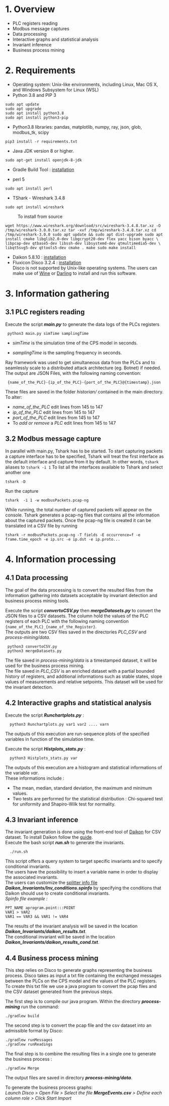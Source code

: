 
# 1. Overview
- PLC registers reading
- Modbus message captures
- Data processing
- Interactive graphs and statistical analysis
- Invariant inference
- Business process mining


# 2. Requirements

 - Operating system: Unix-like environments, including Linux, Mac OS X, and Windows Subsystem for Linux (WSL) 
 - Python 3.8 and PIP 3
 ```
sudo apt update
sudo apt upgrade
 sudo apt install python3.8
 sudo apt install python3-pip
 ```
 
 - Python3.8 libraries: pandas, matplotlib, numpy, ray, json, glob, modbus_tk, scipy
  ```
pip3 install -r requirements.txt
 ```

 
-  Java JDK version 8 or higher.
 
 ```
sudo apt-get install openjdk-8-jdk
 ```
- Gradle Build Tool : [installation](https://gradle.org/install/)

- perl 5
 
```
sudo apt install perl
```

- TShark - Wireshark 3.4.8
 
```
sudo apt install wireshark
```
&nbsp;&nbsp;&nbsp;&nbsp;&nbsp;&nbsp;&nbsp;&nbsp;&nbsp;&nbsp;To install from source
```
wget https://www.wireshark.org/download/src/wireshark-3.4.8.tar.xz -O /tmp/wireshark-3.0.0.tar.xz tar -xvf /tmp/wireshark-3.4.8.tar.xz cd /tmp/wireshark-3.0.0 sudo apt update && sudo apt dist-upgrade sudo apt install cmake libglib2.0-dev libgcrypt20-dev flex yacc bison byacc \ libpcap-dev qtbase5-dev libssh-dev libsystemd-dev qtmultimedia5-dev \ libqt5svg5-dev qttools5-dev cmake . make sudo make install
```

- Daikon 5.8.10 : [installation](Installation_Daikon.sh)
- Fluxicon Disco 3.2.4 : [installation](https://fluxicon.com/disco/)  
 Disco is not supported by Unix-like operating systems. The users can make use of [Wine](https://www.winehq.org/) or [Darling](https://www.darlinghq.org/) to install and run this software.

# 3. Information gathering

## 3.1 PLC registers reading
 
 Execute the script **_main.py_** to generate the data logs of the PLCs registers 
 ```
  python3 main.py simTime samplingTime
```

 - _simTime_ is the simulation time of the CPS model in seconds.  
   
 - _samplingTime_ is the sampling frequency in seconds.

Ray framework was used to get simultaneous data from the PLCs and  to seamlessly scale to a distributed attack architecture (eg. Botnet) if needed.
The output are JSON Files, with the following naming convention:
```
 {name_of_the_PLC}-{ip_of_the_PLC}-{port_of_the_PLC}@{timestamp}.json
```
These files are saved in the folder _historian/_ contained in the main directory.
To alter:

 - *name_of_the_PLC* edit lines from 145 to 147
 - *ip_of_the_PLC* edit lines from 145 to 147
 - *port_of_the_PLC* edit lines from 145 to 147
 - To *add or remove* a *PLC* edit lines from 145 to 147

## 3.2 Modbus message capture
In parallel with main.py, Tshark has to be started. 
To start capturing packets a capture interface has to be specified, Tshark will treat the first interface as the default interface and capture from it by default. In other words, `tshark` aliases to `tshark -i 1`
To list all the interfaces available to Tshark and select another one
```
tshark -D 
```
Run the capture
```
tshark  -i 1 -w modbusPackets.pcap-ng
```
While running, the total number of captured packets will appear on the console.
Tshark generates a pcap-ng files that contains all the information about the captured packets.
Once the pcap-ng file is created it can be translated int a CSV file by running
```
tshark -r modbusPackets.pcap-ng -T fields -E occurrence=f -e frame.time_epoch -e ip.src -e ip.dst -e ip.proto...
```


# 4. Information processing

## 4.1 Data processing

The goal of the data processing is to convert the resulted files from the information gathering into datasets acceptable by invariant detection and business process mining tools.  

Execute the script 	**_convertoCSV.py_** then **_mergeDatasets.py_** to convert the JSON files to a CSV datasets. 
The column hold the values of the PLC registers of each PLC  with the following naming convention ```{name_of_the_PLC}_{name_of_the_Register}```.  
The outputs are two CSV files saved in the directories _PLC_CSV_ and _process-mining/data_.  
 ```
  python3 convertoCSV.py
  python3 mergeDatasets.py 
```   
The file saved in _process-mining/data_ is a timestamped dataset, it will be used for the business process mining.   
The file saved in _PLC_CSV_ is an enriched dataset with a partial bounded history of registers, and additional informations such as stable states, slope values of measurements and relative setpoints. This dataset will be used for the invariant detection.   


## 4.2 Interactive graphs and statistical analysis
  
Execute the script **_Runchartplots.py_** :    
```
  python3 Runchartplots.py var1 var2 .... varn
```
The outputs of this execution are run-sequence plots of the specified variables in function of the simulation time.  
  
Execute the script **_Histplots_stats.py_** : 
```
  python3 Histplots_stats.py var  
```
The outputs of this execution are a histogram and statistical informations of the variable _var_.  
These informations include :
- The mean, median, standard deviation, the maximum and minimum values.  
- Two tests are performed for the statistical distribution : Chi-squared test for uniformity and Shapiro-Wilk test for normality. 


## 4.3 Invariant inference
The invariant generation is done using the front-end tool of [Daikon](http://plse.cs.washington.edu/daikon/download/doc/daikon.html#convertcsv_002epl) for CSV dataset. To install Daikon follow the [guide](Installation_Daikon.sh).     
Execute the bash script **_run.sh_** to generate the invariants. 
```
  ./run.sh 
```
  
This script offers a query system to target specific invariants and to specify conditional invariants.  
The users have the possibility to insert a variable name in order to display the associated invariants.   
The users can customize the [splitter info file](https://plse.cs.washington.edu/daikon/download/doc/daikon/Enhancing-Daikon-output.html#Splitter-info-file-format) **_Daikon_Invariants/Inv_conditions.spinfo_** by specifying the conditions that Daikon should use to create conditional invariants.   
*Spinfo file example :*
```
PPT_NAME aprogram.point:::POINT
VAR1 > VAR2
VAR1 == VAR3 && VAR1 != VAR4
```

The results of the invariant analysis will be saved in the location **_Daikon_Invariants/daikon_results.txt_**.  
The conditional invariant will be saved in the location **_Daikon_Invariants/daikon_results_cond.txt_**.

## 4.4 Business process mining

This step relies on Disco to generate graphs representing the business process. 
Disco takes as input a txt file containing the exchanged messages between the PLCs on the CPS model and the values of the PLC registers.  
To create this txt file we use a java program to convert the pcap files and the CSV dataset generated from the previous steps. 

The first step is to compile our java program. Within the directory **_process-mining_** run the command: 
```
./gradlew build
```
The second step is to convert the pcap file and the csv dataset into an admissible format by Disco: 
```
./gradlew runMessages
./gradlew runReadings
```
The final step is to combine the resulting files in a single one to generate the business process : 
```
./gradlew Merge
```
The output files are saved in directory **_process-mining/data_**.  

To generate the business process graphs:    
_Launch Disco > Open File > Select the file **MergeEvents.csv** > Define each column role > Click Start Import_
